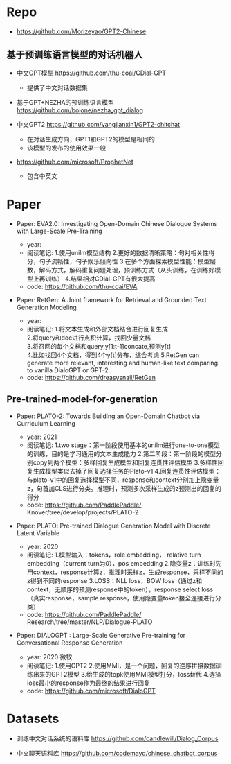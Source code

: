 
# Repo
  
- https://github.com/Morizeyao/GPT2-Chinese

## 基于预训练语言模型的对话机器人

- 中文GPT模型 https://github.com/thu-coai/CDial-GPT  
  - 提供了中文对话数据集
  
- 基于GPT+NEZHA的预训练语言模型 https://github.com/bojone/nezha_gpt_dialog

- 中文GPT2 https://github.com/yangjianxin1/GPT2-chitchat
  - 在对话生成方向，GPT1和GPT2的模型是相同的
  - 该模型的发布的使用效果一般

- https://github.com/microsoft/ProphetNet
  - 包含中英文
  
  
# Paper

- Paper: EVA2.0: Investigating Open-Domain Chinese Dialogue Systems with Large-Scale Pre-Training
  - year: 
  - 阅读笔记: 
    1.使用unilm模型结构
    2.更好的数据清晰策略：句对相关性得分，句子流畅性，句子娱乐倾向性
    3.在多个方面探索模型性能：模型层数，解码方式，解码重复问题处理，预训练方式（从头训练，在训练好模型上再训练）
    4.结果相对CDial-GPT有很大提高
  - code: https://github.com/thu-coai/EVA

- Paper: RetGen: A Joint framework for Retrieval and Grounded Text Generation Modeling
  - year: 
  - 阅读笔记: 
    1.将文本生成和外部文档结合进行回复生成  
    2.将query和doc进行点积计算，找回少量文档  
    3.将召回的每个文档和query,y[1:t-1]concate,预测y[t]  
    4.比如找回4个文档，得到4个y[t]分布，综合考虑
    5.RetGen can generate more relevant, interesting and human-like text comparing to vanilla DialoGPT or GPT-2.
  - code: https://github.com/dreasysnail/RetGen

## Pre-trained-model-for-generation

- Paper: PLATO-2: Towards Building an Open-Domain Chatbot via Curriculum Learning
  - year: 2021
  - 阅读笔记: 
    1.two stage：第一阶段使用基本的unilm进行one-to-one模型的训练，目的是学习通用的文本生成能力
    2.第二阶段：第一阶段的模型分别copy到两个模型：多样回复生成模型和回复连贯性评估模型
    3.多样性回复生成模型类似去掉了回复选择任务的Plato-v1
    4.回复连贯性评估模型：与plato-v1中的回复选择模型不同，response和context分别加上隐变量z，句首加CLS进行分类。推理时，预测多次采样生成的z预测出的回复的得分
  - code: https://github.com/PaddlePaddle/ Knover/tree/develop/projects/PLATO-2

- Paper: PLATO: Pre-trained Dialogue Generation Model with Discrete Latent Variable
  - year: 2020
  - 阅读笔记: 
    1.模型输入：tokens，role embedding， relative turn embedding（current turn为0），pos embedding
    2.隐变量z：训练时先用context，response计算z，推理时采样z，生成response，采样不同的z得到不同的response
    3.LOSS：NLL loss，BOW loss（通过z和context，无顺序的预测response中的token），response select loss（真实response，sample response，使用隐变量token接全连接进行分类）
  - code: https://github.com/PaddlePaddle/ Research/tree/master/NLP/Dialogue-PLATO
  
- Paper: DIALOGPT : Large-Scale Generative Pre-training for Conversational Response Generation
  - year: 2020 微软
  - 阅读笔记: 
    1.使用GPT2
    2.使用MMI，是一个问题，回复的逆序拼接数据训练出来的GPT2模型
    3.给生成的topk使用MMI模型打分，loss替代
    4.选择loss最小的response作为最终的结果进行回复
  - code: https://github.com/microsoft/DialoGPT


# Datasets

- 训练中文对话系统的语料库 https://github.com/candlewill/Dialog_Corpus

- 中文聊天语料库 https://github.com/codemayq/chinese_chatbot_corpus